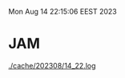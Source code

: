 Mon Aug 14 22:15:06 EEST 2023
# JAM
<a href='./cache/202308/14_22.log'>./cache/202308/14_22.log</a>
